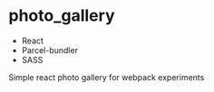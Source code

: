 # photo_gallery

* React
* Parcel-bundler
* SASS

Simple react photo gallery for webpack experiments
